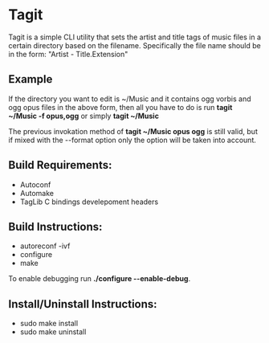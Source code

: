 # Tagit

Tagit is a simple CLI utility that sets the artist and title
tags of music files in a certain directory based on the filename.
Specifically the file name should be in the form: "Artist - Title.Extension"

## Example

If the directory you want to edit is ~/Music and it contains ogg
vorbis and ogg opus files in the above form, then all you have to
do is run **tagit ~/Music -f opus,ogg** or simply **tagit ~/Music**

The previous invokation method of **tagit ~/Music opus ogg** is still
valid, but if mixed with the --format option only the option will be
taken into account.

## Build Requirements:
- Autoconf
- Automake
- TagLib C bindings develepoment headers

## Build Instructions:
- autoreconf -ivf
- configure
- make

To enable debugging run **./configure --enable-debug**.

## Install/Uninstall Instructions:
- sudo make install
- sudo make uninstall
